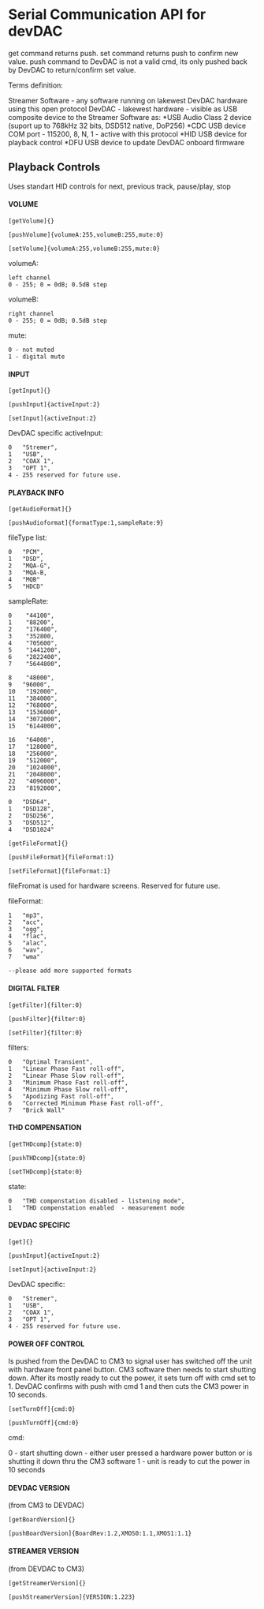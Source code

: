 # Serial Communication API for devDAC

get command returns push. set command returns push to confirm new value. push command to DevDAC is not a valid cmd, its only pushed back by DevDAC to return/confirm set value.

Terms definition:

Streamer Software - any software running on lakewest DevDAC hardware using this open protocol
DevDAC - lakewest hardware - visible as USB composite device to the Streamer Software as:
            *USB Audio Class 2 device (suport up to 768kHz 32 bits, DSD512 native, DoP256)
            *CDC USB device COM port - 115200, 8, N, 1 - active with this protocol
            *HID USB device for playback control
            *DFU USB device to update DevDAC onboard firmware 
            

## Playback Controls 

Uses standart HID controls for next, previous track, pause/play, stop

#### VOLUME

```shell
[getVolume]{}
```

```shell
[pushVolume]{volumeA:255,volumeB:255,mute:0}
```

```shell
[setVolume]{volumeA:255,volumeB:255,mute:0}
```

volumeA: 
		
	left channel
	0 - 255; 0 = 0dB; 0.5dB step
	
volumeB: 
	
	right channel
	0 - 255; 0 = 0dB; 0.5dB step
	
mute:
	
	0 - not muted
	1 - digital mute

#### INPUT

```shell
[getInput]{}
```

```shell
[pushInput]{activeInput:2}
```

```shell
[setInput]{activeInput:2}
```

DevDAC specific
activeInput:

	0   "Stremer",	
	1   "USB",	
	2   "COAX 1",	
	3   "OPT 1",	
	4 - 255 reserved for future use.

#### PLAYBACK INFO

```shell
[getAudioFormat]{}
```

```shell
[pushAudioformat]{formatType:1,sampleRate:9}
```

fileType list:

	0   "PCM",	
	1   "DSD",	
	2   "MQA-G",	
	3   "MQA-B,
	4   "MQB"
	5   "HDCD"
	
sampleRate:

	0    "44100",	
	1    "88200",	
	2    "176400",	
	3    "352800,
	4    "705600",
	5    "1441200",
	6    "2822400",
	7    "5644800",
	
	8    "48000",
	9   "96000",
	10   "192000",
	11   "384000",
	12   "768000",
	13   "1536000",
	14   "3072000",
	15   "6144000",
	
	16   "64000",
	17   "128000",
	18   "256000",
	19   "512000",
	20   "1024000",
	21   "2048000",
	22   "4096000",
	23   "8192000",
	
	0   "DSD64",
	1   "DSD128",
	2   "DSD256",
	3   "DSD512",
	4   "DSD1024"
	
```shell
[getFileFormat]{}
```

```shell
[pushFileFormat]{fileFormat:1}	
```

```shell
[setFileFormat]{fileFormat:1}	
```

fileFromat is used for hardware screens. Reserved for future use.

fileFormat:

	1   "mp3",	
	2   "acc",	
	3   "ogg",	
	4   "flac",
	5   "alac",
	6   "wav",
	7   "wma"
	
	--please add more supported formats


#### DIGITAL FILTER

```shell
[getFilter]{filter:0}
```

```shell
[pushFilter]{filter:0}
```

```shell
[setFilter]{filter:0}
```

filters:

	0   "Optimal Transient",	
	1   "Linear Phase Fast roll-off",	
	2   "Linear Phase Slow roll-off",	
	3   "Minimum Phase Fast roll-off",	
	4   "Minimum Phase Slow roll-off",
	5   "Apodizing Fast roll-off",
	6   "Corrected Minimum Phase Fast roll-off",
	7   "Brick Wall"
	
#### THD COMPENSATION

```shell
[getTHDcomp]{state:0}
```

```shell
[pushTHDcomp]{state:0}
```

```shell
[setTHDcomp]{state:0}
```

state:

	0   "THD compenstation disabled - listening mode",		
	1   "THD compenstation enabled  - measurement mode	

	
#### DEVDAC SPECIFIC

```shell
[get]{}
```

```shell
[pushInput]{activeInput:2}
```

```shell
[setInput]{activeInput:2}
```

DevDAC specific:

	0   "Stremer",	
	1   "USB",	
	2   "COAX 1",	
	3   "OPT 1",	
	4 - 255 reserved for future use.
	
	
	
#### POWER OFF CONTROL

Is pushed from the DevDAC to CM3 to signal user has switched off the unit with hardware front panel button. CM3 software then needs to start shutting down. After its mostly ready to cut the power, it sets turn off with cmd set to 1. DevDAC confirms with push with cmd 1 and then cuts the CM3 power in 10 seconds.

```shell
[setTurnOff]{cmd:0}
```


```shell
[pushTurnOff]{cmd:0}
```
cmd:

0 - start shutting down - either user pressed a hardware power button or is shutting it down thru the CM3 software
1 - unit is ready to cut the power in 10 seconds

#### DEVDAC VERSION
(from CM3 to DEVDAC)

```shell
[getBoardVersion]{}
```

```shell
[pushBoardVersion]{BoardRev:1.2,XMOS0:1.1,XMOS1:1.1}
```

#### STREAMER VERSION
(from DEVDAC to CM3)

```shell
[getStreamerVersion]{}
```

```shell
[pushStreamerVersion]{VERSION:1.223}
```
